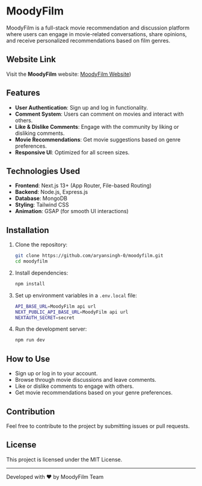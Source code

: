 # MoodyFilm

MoodyFilm is a full-stack movie recommendation and discussion platform where users can engage in movie-related conversations, share opinions, and receive personalized recommendations based on film genres.

## Website Link

Visit the **MoodyFilm** website: [MoodyFilm Website](https://moodyfilm.netlify.app))


## Features

- **User Authentication**: Sign up and log in functionality.
- **Comment System**: Users can comment on movies and interact with others.
- **Like & Dislike Comments**: Engage with the community by liking or disliking comments.
- **Movie Recommendations**: Get movie suggestions based on genre preferences.
- **Responsive UI**: Optimized for all screen sizes.

## Technologies Used

- **Frontend**: Next.js 13+ (App Router, File-based Routing)
- **Backend**: Node.js, Express.js
- **Database**: MongoDB
- **Styling**: Tailwind CSS
- **Animation**: GSAP (for smooth UI interactions)

## Installation

1. Clone the repository:
   ```sh
   git clone https://github.com/aryansingh-0/moodyfilm.git
   cd moodyfilm
   ```
2. Install dependencies:
   ```sh
   npm install
   ```
3. Set up environment variables in a `.env.local` file:
   ```sh
   API_BASE_URL=MoodyFilm api url
   NEXT_PUBLIC_API_BASE_URL=MoodyFilm api url
   NEXTAUTH_SECRET=secret
   ```
4. Run the development server:
   ```sh
   npm run dev
   ```

## How to Use

- Sign up or log in to your account.
- Browse through movie discussions and leave comments.
- Like or dislike comments to engage with others.
- Get movie recommendations based on your genre preferences.

## Contribution

Feel free to contribute to the project by submitting issues or pull requests.

## License

This project is licensed under the MIT License.

---

Developed with ❤️ by MoodyFilm Team
